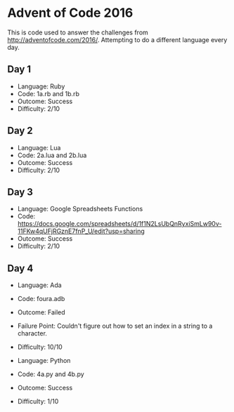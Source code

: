 # Advent of Code 2016

This is code used to answer the challenges from http://adventofcode.com/2016/. Attempting to do a different language every day.

## Day 1

* Language: Ruby
* Code: 1a.rb and 1b.rb
* Outcome: Success
* Difficulty: 2/10

## Day 2

* Language: Lua
* Code: 2a.lua and 2b.lua
* Outcome: Success
* Difficulty: 2/10

## Day 3

* Language: Google Spreadsheets Functions
* Code: https://docs.google.com/spreadsheets/d/1f1N2LsUbQnRyxiSmLw90v-11FKw4qUFjRGznE7fnP_U/edit?usp=sharing
* Outcome: Success
* Difficulty: 2/10

## Day 4

* Language: Ada
* Code: foura.adb
* Outcome: Failed
* Failure Point: Couldn't figure out how to set an index in a string to a character.
* Difficulty: 10/10

* Language: Python
* Code: 4a.py and 4b.py
* Outcome: Success
* Difficulty: 1/10
